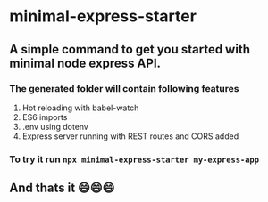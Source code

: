 # minimal-express-starter
## A simple command to get you started with minimal node express API.

### The generated folder will contain following features
1. Hot reloading with babel-watch
2. ES6 imports
3. .env using dotenv
4. Express server running with REST routes and CORS added

### To try it run `npx minimal-express-starter my-express-app` 

## And thats it 😄😄😄

